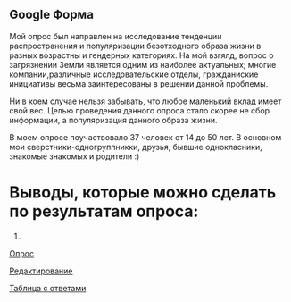 ## Google Форма 

Мой опрос был направлен на исследование тенденции распространения и популяризации безотходного образа жизни в разных возрастны и гендерных категориях.
На мой взгялд, вопрос о загрязнении Земли является одним из наиболее актуальных; многие компании,различные исследовательские отделы, гражданиские инициативы весьма заинтересованы в решении данной проблемы. 

Ни в коем случае нельзя забывать, что любое маленький вклад имеет свой вес. 
Целью проведения данного опроса стало скорее не сбор информации, а популяризация данного образа жизни. 

В моем опросе поучаствовало 37 человек от 14 до 50 лет. В основном мои сверстники-одногруппникки, друзья, бывшие однокласники, знакомые знакомых и родители :)

# Выводы, которые можно сделать по результатам опроса:

1.

[Опрос](https://goo.gl/forms/21VAmAydTNRESnRy2)

[Редактирование](https://docs.google.com/forms/d/1yFIbT_ar-GT8DrzJS754pD0qfDh57V8sCpwEQ9AraXI/edit?usp=sharing)

[Таблица с ответами](https://docs.google.com/spreadsheets/d/1s0AYDeUVT9pKqrKt-NiJmjriK1SoNbgxj5abuYO-Ab4/edit?usp=sharing)
